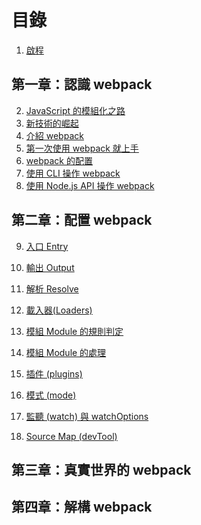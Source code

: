 # 目錄

1. [啟程](./01-preface/README.md)

## 第一章：認識 webpack

2. [JavaScript 的模組化之路](./02-history-of-js-module/README.md)
3. [新技術的崛起](./03-new-tech/README.md)
4. [介紹 webpack](./04-introduction/README.md)
5. [第一次使用 webpack 就上手](./05-first-webpack/README.md)
6. [webpack 的配置](./06-config-webpack/README.md)
7. [使用 CLI 操作 webpack](./07-use-cli/README.md)
8. [使用 Node.js API 操作 webpack](./08-use-node-api/README.md)

## 第二章：配置 webpack

9. [入口 Entry](./09-entry/README.md)
10. [輸出 Output](./10-output/README.md)
11. [解析 Resolve](./11-resolve/README.md)
12. [載入器(Loaders)](./12-loaders/README.md)
13. [模組 Module 的規則判定](./13-module/README.md)
14. [模組 Module 的處理](./14-module-use/README.md)

15. [插件 (plugins)]()
16. [模式 (mode)]()
17. [監聽 (watch) 與 watchOptions]()
18. [Source Map (devTool)]()

## 第三章：真實世界的 webpack

## 第四章：解構 webpack
